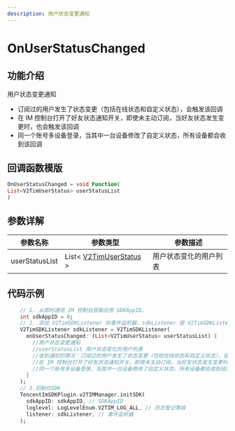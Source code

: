 ```yaml
---
description: 用户状态变更通知
---
```


# OnUserStatusChanged

## 功能介绍

用户状态变更通知

* 订阅过的用户发生了状态变更（包括在线状态和自定义状态），会触发该回调
* 在 IM 控制台打开了好友状态通知开关，即使未主动订阅，当好友状态发生变更时，也会触发该回调
* 同一个账号多设备登录，当其中一台设备修改了自定义状态，所有设备都会收到该回调

## 回调函数模版

```dart
OnUserStatusChanged = void Function(
List<V2TimUserStatus> userStatusList
)
```

## 参数详解

| 参数名称           | 参数类型                                                                | 参数描述        |
| -------------- | ------------------------------------------------------------------- | ----------- |
| userStatusList | List< [V2TimUserStatus](../guan-jian-lei/user/v2timuserstatus.md) > | 用户状态变化的用户列表 |

## 代码示例

```dart
    // 1. 从即时通信 IM 控制台获取应用 SDKAppID。
    int sdkAppID = 0;
    // 2. 添加 V2TimSDKListener 的事件监听器，sdkListener 是 V2TimSDKListener 的实现类
    V2TimSDKListener sdkListener = V2TimSDKListener(
      onUserStatusChanged: (List<V2TimUserStatus> userStatusList) {
        //用户状态变更通知
        //userStatusList 用户状态变化的用户列表
        //收到通知的情况：订阅过的用户发生了状态变更（包括在线状态和自定义状态），会触发该回调
        //在 IM 控制台打开了好友状态通知开关，即使未主动订阅，当好友状态发生变更时，也会触发该回调
        //同一个账号多设备登录，当其中一台设备修改了自定义状态，所有设备都会收到该回调
      }
    );
    // 3.初始化SDK
    TencentImSDKPlugin.v2TIMManager.initSDK(
      sdkAppID: sdkAppID, // SDKAppID
      loglevel: LogLevelEnum.V2TIM_LOG_ALL, // 日志登记等级
      listener: sdkListener, // 事件监听器
    );
```

